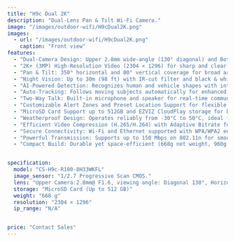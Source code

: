 ```yaml
---
title: "H9c Dual 2K"
description: "Dual-Lens Pan & Tilt Wi-Fi Camera."
image: "/images/outdoor-wifi/H9cDual2K.png"
images:
  - url: "/images/outdoor-wifi/H9cDual2K.png"
    caption: "Front view"
features:
  - "Dual-Camera Design: Upper 2.8mm wide-angle (130° diagonal) and Bottom 6mm telephoto lens for versatile surveillance."
  - "2K+ (3MP) High-Resolution Video (2304 × 1296) for sharp and clear footage."
  - "Pan & Tilt: 350° horizontal and 80° vertical coverage for broad area monitoring."
  - "Night Vision: Up to 30m (98 ft) with IR-cut filter and black & white mode for 24/7 clarity."
  - "AI-Powered Detection: Recognizes human and vehicle shapes with intelligent motion detection."
  - "Auto-Tracking: Follows moving subjects automatically for enhanced security."
  - "Two-Way Talk: Built-in microphone and speaker for real-time communication."
  - "Customizable Alert Zones and Preset Location Support for flexible security setup."
  - "MicroSD Card Support up to 512GB and EZVIZ CloudPlay storage for backup and review."
  - "Weatherproof Design: Operates reliably from -30°C to 50°C, ideal for outdoor use."
  - "Efficient Video Compression (H.265/H.264) with Adaptive Bitrate for bandwidth optimization."
  - "Secure Connectivity: Wi-Fi and Ethernet supported with WPA/WPA2 encryption."
  - "Powerful Transmission: Supports up to 150 Mbps on 802.11n for smooth streaming."
  - "Compact Build: Durable yet space-efficient (668g net weight, 960g with package)."


specification:
  model: "CS-H9c-R100-8H33WKFL"
  image_sensor: "1/2.7 Progressive Scan CMOS."
  lens: "Upper Camera:2.8mm@ F1.6, viewing angle: Diagonal 130°, Horizontal 108°, Vertical 56° Bottom Camera:6mm@F1.6, viewing angle: Diagonal 62°, Horizontal 55°, Vertical 28°)"
  storage: "MicroSD Card (Up to 512 GB)"
  weight: "668 g"
  resolution: "2304 × 1296"
  ip_range: "N/A"


price: "Contact Sales"
---
```

